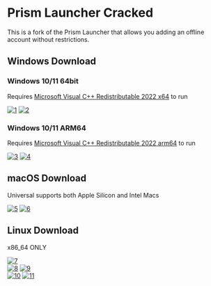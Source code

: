 # Prism Launcher Cracked

This is a fork of the Prism Launcher that allows you adding an offline account without restrictions.

## Windows Download

### Windows 10/11 64bit

Requires [Microsoft Visual C++ Redistributable 2022 x64](https://aka.ms/vs/17/release/vc_redist.x64.exe) to run

[![1]](https://github.com/TheCatRiX/PrismLauncher/releases/download/8.4/PrismLauncher-Windows-MSVC-Setup-8.4.exe) [![2]](https://github.com/TheCatRiX/PrismLauncher/releases/download/8.4/PrismLauncher-Windows-MSVC-Portable-8.4.zip)

### Windows 10/11 ARM64

Requires [Microsoft Visual C++ Redistributable 2022 arm64](https://aka.ms/vs/17/release/vc_redist.arm64.exe) to run

[![3]](https://github.com/TheCatRiX/PrismLauncher/releases/download/8.4/PrismLauncher-Windows-MSVC-arm64-Setup-8.4.exe) [![4]](https://github.com/TheCatRiX/PrismLauncher/releases/download/8.4/PrismLauncher-Windows-MSVC-arm64-Portable-8.4.zip)

## macOS Download

Universal supports both Apple Silicon and Intel Macs

[![5]](https://github.com/TheCatRiX/PrismLauncher/releases/download/8.4/PrismLauncher-macOS-8.4.zip) [![6]](https://github.com/TheCatRiX/PrismLauncher/releases/download/8.4/PrismLauncher-macOS-Legacy-8.4.zip)

## Linux Download

x86_64 ONLY

[![7]](https://github.com/TheCatRiX/PrismLauncher/releases/download/8.4/PrismLauncher-Linux-x86_64.AppImage)  
[![8]](https://github.com/TheCatRiX/PrismLauncher/releases/download/8.4/PrismLauncher-Linux-Qt5-8.4.tar.gz) [![9]](https://github.com/TheCatRiX/PrismLauncher/releases/download/8.4/PrismLauncher-Linux-Qt5-Portable-8.4.tar.gz)  
[![10]](https://github.com/TheCatRiX/PrismLauncher/releases/download/8.4/PrismLauncher-Linux-Qt6-8.4.tar.gz) [![11]](https://github.com/TheCatRiX/PrismLauncher/releases/download/8.4/PrismLauncher-Linux-Qt6-Portable-8.4.tar.gz)

[1]: https://img.shields.io/badge/Installer_(.exe)-EF2D5E?style=for-the-badge&logoColor=white&logo=DocuSign
[2]: https://img.shields.io/badge/Portable_(.zip)-EF2D5E?style=for-the-badge&logoColor=white&logo=DocuSign
[3]: https://img.shields.io/badge/Installer_(ARM64)_(.exe)-EF2D5E?style=for-the-badge&logoColor=white&logo=DocuSign
[4]: https://img.shields.io/badge/Portable_(ARM64)_(.zip)-EF2D5E?style=for-the-badge&logoColor=white&logo=DocuSign
[5]: https://img.shields.io/badge/Download_(Universal)-EF2D5E?style=for-the-badge&logoColor=white&logo=DocuSign
[6]: https://img.shields.io/badge/Download_Legacy_(from_High_Sierra_to_Catalina)-EF2D5E?style=for-the-badge&logoColor=white&logo=DocuSign
[7]: https://img.shields.io/badge/Download_(AppImage)-EF2D5E?style=for-the-badge&logoColor=white&logo=DocuSign
[8]: https://img.shields.io/badge/Download_(tar.gz)-EF2D5E?style=for-the-badge&logoColor=white&logo=DocuSign
[9]: https://img.shields.io/badge/Download_Portable_(tar.gz)-EF2D5E?style=for-the-badge&logoColor=white&logo=DocuSign
[10]: https://img.shields.io/badge/Download_(Qt_6,_tar.gz)-EF2D5E?style=for-the-badge&logoColor=white&logo=DocuSign
[11]: https://img.shields.io/badge/Download_Portable_(Qt_6,_tar.gz)-EF2D5E?style=for-the-badge&logoColor=white&logo=DocuSign

